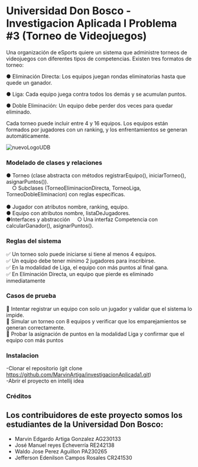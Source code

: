 # Universidad Don Bosco - Investigacion Aplicada I Problema #3 (Torneo de Videojuegos)
<p>Una organización de eSports quiere un sistema que administre torneos de videojuegos con diferentes tipos de
competencias. Existen tres formatos de torneo:

● Eliminación Directa: Los equipos juegan rondas eliminatorias hasta que quede un ganador.

● Liga: Cada equipo juega contra todos los demás y se acumulan puntos.

● Doble Eliminación: Un equipo debe perder dos veces para quedar eliminado.

Cada torneo puede incluir entre 4 y 16 equipos. Los equipos están formados por jugadores con un ranking, y los
enfrentamientos se generan automáticamente.



![nuevoLogoUDB](https://github.com/user-attachments/assets/5e9d7527-1fe7-4fc8-b784-ff3d28306059)


### Modelado de clases y relaciones

● Torneo (clase abstracta con métodos registrarEquipo(), iniciarTorneo(), asignarPuntos()). <br>
 &nbsp; &nbsp; ○ Subclases (TorneoEliminacionDirecta, TorneoLiga, TorneoDobleEliminacion) con reglas
específicas. <br> <br>
● Jugador con atributos nombre, ranking, equipo. <br>
● Equipo con atributos nombre, listaDeJugadores. <br>
●Interfaces y abstracción
 &nbsp; &nbsp; ○ Una interfaz Competencia con calcularGanador(), asignarPuntos().

### Reglas del sistema
✅ Un torneo solo puede iniciarse si tiene al menos 4 equipos.<br>
✅ Un equipo debe tener mínimo 2 jugadores para inscribirse.<br>
✅ En la modalidad de Liga, el equipo con más puntos al final gana. <br>
✅ En Eliminación Directa, un equipo que pierde es eliminado inmediatamente <br>

### Casos de prueba
🔹 Intentar registrar un equipo con solo un jugador y validar que el sistema lo impide. <br>
🔹 Simular un torneo con 8 equipos y verificar que los emparejamientos se generan correctamente. <br>
🔹 Probar la asignación de puntos en la modalidad Liga y confirmar que el equipo con más puntos

### Instalacion 
  -Clonar el repositorio (git clone  https://github.com/MarvinArtiga/investigacionAplicada1.git) <br>
  -Abrir el proyecto en intellij idea <br>


### Créditos
## Los contribuidores de este proyecto somos los estudiantes de la Universidad Don Bosco:
* Marvin Edgardo Artiga Gonzalez AG230133
* José Manuel reyes Echeverría RE242138
* Waldo Jose Perez Aguillon PA230265
* Jefferson Edenilson Campos Rosales CR241530








